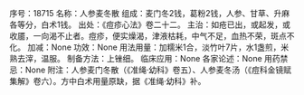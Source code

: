 序号：18715
名称：人参麦冬散
组成：麦门冬2钱，葛粉2钱，人参、甘草、升麻各等分，白术1钱。
出处：《痘疹心法》卷二十二。
主治：如疮已出，或起发，或收靥，一向渴不止者。痘疹，便实燥渴，津液枯耗，中气不足，血热不荣，斑点不化。
加减：None
功效：None
用法用量：加糯米1合，淡竹叶7片，水1盏煎，米熟去滓，温服。
制备方法：上锉细。
临床应用：None
各家论述：None
用药禁忌：None
附注：人参麦门冬散（《准绳·幼科》卷五）、人参麦冬汤（《痘科金镜赋集解》卷六）。方中白术用量原缺，据《准绳·幼科》补。
